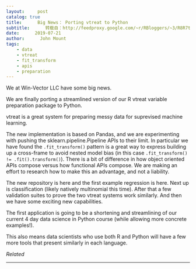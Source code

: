 ```yaml
---
layout:     post
catalog: true
title:      Big News： Porting vtreat to Python
subtitle:      转载自：http://feedproxy.google.com/~r/RBloggers/~3/R8R7tV51Vrs/
date:      2019-07-21
author:      John Mount
tags:
    - data
    - vtreat
    - fit_transform
    - apis
    - preparation
---
```






We at Win-Vector LLC have some big news.

We are finally porting a streamlined version of our R vtreat variable preparation package to Python.

vtreat is a great system for preparing messy data for suprevised machine learning.

The new implementation is based on Pandas, and we are experimenting with pushing the sklearn.pipeline.Pipeline APIs to their limit. In particular we have found the `.fit_transform()` pattern is a great way to express building up a cross-frame to avoid nested model bias (in this case `.fit_transform() != .fit().transform()`). There is a bit of difference in how object oriented APIs compose versus how functional APIs compose. We are making an effort to research how to make this an advantage, and not a liability.

The new repository is here and the first example regression is here. Next up is classification (likely natively multinomial this time). After that a few validation suites to prove the two vtreat systems work similarly. And then we have some exciting new capabilities.

The first application is going to be a shortening and streamlining of our current 4 day data science in Python course (while allowing more concrete examples!).

This also means data scientists who use both R and Python will have a few more tools that present similarly in each language.


*Related*







---
